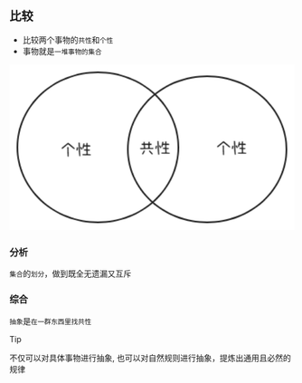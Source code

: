 ## 比较

- 比较两个事物的`共性`和`个性`
- 事物就是`一堆事物的集合`

<img src="../images/compare.png" width="900">

### 分析

`集合`的`划分`，做到既全无遗漏又互斥

### 综合

`抽象`是`在一群东西里找共性`

> [!TIP]
> 不仅可以对具体事物进行抽象, 也可以对自然规则进行抽象，提炼出通用且必然的规律
